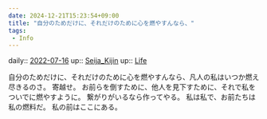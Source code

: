 ```yaml
---
date: 2024-12-21T15:23:54+09:00
title: "自分のためだけに、それだけのために心を燃やすんなら、"
tags:
 - Info
---
```


daily:: [2022-07-16](Daily_Note/2022-07-16.md)
up:: [Seija_Kijin](../Bar/Novel/Touhou_Project/Seija_Kijin.md)
up:: [Life](../Bar/Novel/Chaos/Life.md)

自分のためだけに、それだけのために心を燃やすんなら、凡人の私はいつか燃え尽きるのさ。
寄越せ。
お前らを倒すために、他人を見下すために、それで私をついでに燃やすように。
繋がりがいるなら作ってやる。
私は私で、お前たちは私の燃料だ。
私の前はここにある。